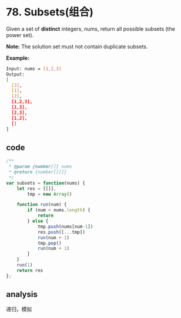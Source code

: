 # 78. Subsets(组合)

Given a set of **distinct** integers, nums, return all possible subsets (the power set).

**Note:** The solution set must not contain duplicate subsets.

**Example:**

```bash
Input: nums = [1,2,3]
Output:
[
  [3],
  [1],
  [2],
  [1,2,3],
  [1,3],
  [2,3],
  [1,2],
  []
]
```

## code

```js
/**
 * @param {number[]} nums
 * @return {number[][]}
 */
var subsets = function(nums) {
    let res = [[]],
        tmp = new Array()

    function run(num) {
        if (num > nums.length) {
            return
        } else {
            tmp.push(nums[num-1])
            res.push([...tmp])
            run(num + 1)
            tmp.pop()
            run(num + 1)
        }
    }
    run(1)
    return res
};
```

## analysis

递归，模拟